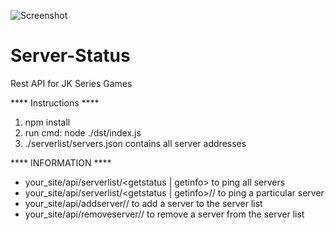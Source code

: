 ![Screenshot](screenshot.png)

# Server-Status
Rest API for JK Series Games

**** Instructions ****
  1) npm install
  2) run cmd: node ./dst/index.js
  3) ./serverlist/servers.json contains all server addresses

**** INFORMATION ****
  * your_site/api/serverlist/<getstatus | getinfo> to ping all servers
  * your_site/api/serverlist/<getstatus | getinfo>/<port>/<host> to ping a particular server
  * your_site/api/addserver/<port>/<host> to add a server to the server list
  * your_site/api/removeserver/<port>/<host> to remove a server from the server list
